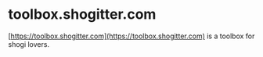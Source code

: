 # toolbox.shogitter.com

[https://toolbox.shogitter.com](https://toolbox.shogitter.com) is a toolbox for shogi lovers.
